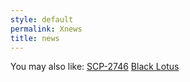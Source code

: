 ```yaml
---
style: default
permalink: Xnews
title: news
---
```

You may also like:
[SCP-2746](http://scp-wiki.net/scp-2746)
[Black Lotus](http://scp-wiki.net/black-lotus)